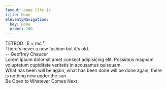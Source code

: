 ```yaml
---
layout: page.11ty.js
title: Home
eleventyNavigation:
  key: Home
  order: 100
---
```


<div class="flex flex-col">

<!-- block 0 -->
<div class="bg-sch2 h-full">

  <div class="py-32">
    <div class="text-4xl font-extrabold text-center">
      <span class="text-teal-400">TETROD</span>
      <span>: E = mc &#178;</span>
    </div>
  </div>

  <div class="flex flex-row">
    <span class="flex-1"></span>
    <span class="flex-3">
      <div class="text-2xl text-center">
        There's never a new fashion but it's old.
      </div>
      <div class="text-xl text-right">
        -- Geoffrey Chaucer
      </div>
    </span>
    <span class="flex-1"></span>
  </div>

  <div class="text-1xl font-extrabold m-16 text-center">
    Lorem ipsum dolor sit amet consect adipisicing elit. Possimus magnam voluptatum cupiditate veritatis in accusamus quisquam.
  </div>
  </div>

</div>

<!-- block 1 -->
<div class="bg-warm bg-cover h-full">
  <div class="text-2xl p-16 py-32">
    What has been will be again, what has been done will be done again; there is nothing new under the sun.
  </div>
</div>

<!-- block 2 -->
<div class="bg-nano bg-cover h-full">
  <div class="text-2xl p-16 py-32">
    Be Open to Whatever Comes Next
  </div>
</div>

</div>
